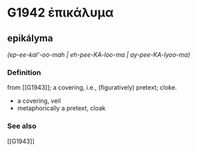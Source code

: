 # G1942 ἐπικάλυμα

## epikályma

_(ep-ee-kal'-oo-mah | eh-pee-KA-loo-ma | ay-pee-KA-lyoo-ma)_

### Definition

from [[G1943]]; a covering, i.e., (figuratively) pretext; cloke.

- a covering, veil
- metaphorically a pretext, cloak

### See also

[[G1943]]

